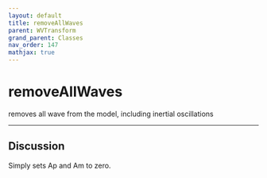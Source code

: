 ```yaml
---
layout: default
title: removeAllWaves
parent: WVTransform
grand_parent: Classes
nav_order: 147
mathjax: true
---
```


#  removeAllWaves

removes all wave from the model, including inertial oscillations


---

## Discussion

  Simply sets Ap and Am to zero.
  
